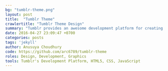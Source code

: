 ```yaml
---
bg: "tumblr-theme.png"
layout: post
title:  "Tumblr Theme"
crawlertitle: "Tumblr Theme Design"
summary: "Tumblr provides an awesome development platform for creating custom themes. Any Tumblr website can be built with simple HTML, CSS, and JavaScript. This is a theme I began building that is a work in progress. All colors, fonts, background, and many other features are customizable by user. Code is open source and a link is provided below."
date: 2016-04-27 23:09:47 +0700
categories: posts
tags: 'jekyll'
author: Anusuya Choudhury
code: https://github.com/arc6789/tumblr-theme
roles: Design, Development, Graphics
tools: Tumblr's Development Platform, HTML5, CSS, JavaScript
---
```

